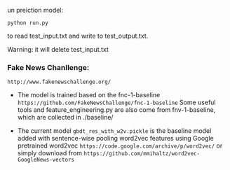 un preiction model: 
```
python run.py
```
to read test_input.txt and write to test_output.txt.

Warning: it will delete test_input.txt

### Fake News Chanllenge: 
```
http://www.fakenewschallenge.org/
```

- The model is trained based on the fnc-1-baseline
`https://github.com/FakeNewsChallenge/fnc-1-baseline`
Some useful tools and feature_engineering.py are also come from fnv-1-baseline, which are collected in ./baseline/

- The current model 
`gbdt_res_with_w2v.pickle`
is the baseline model added with sentence-wise pooling word2vec features using Google pretrained word2vec
`https://code.google.com/archive/p/word2vec/`
or simply download from
`https://github.com/mmihaltz/word2vec-GoogleNews-vectors`
